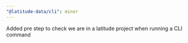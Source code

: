 ```yaml
---
"@latitude-data/cli": minor
---
```


Added pre step to check we are in a latitude project when running a CLI command

